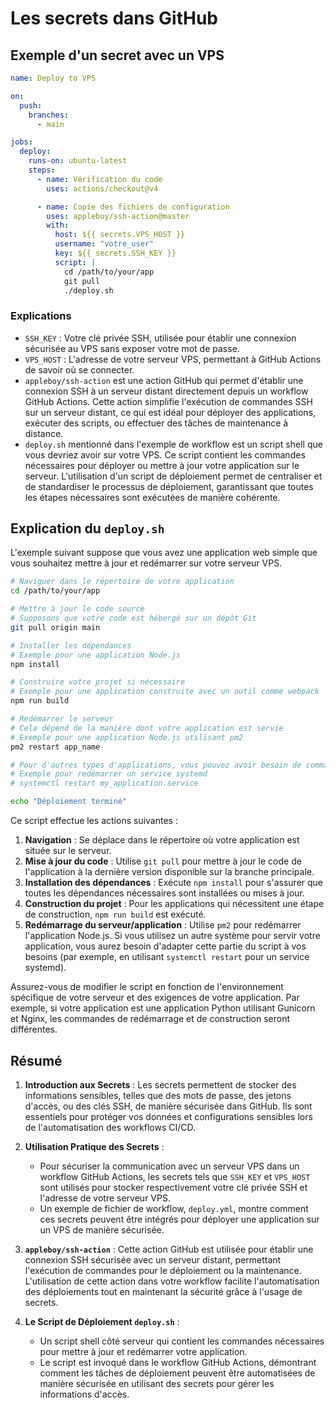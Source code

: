 # Les secrets dans GitHub

## Exemple d'un secret avec un VPS

```yaml
name: Deploy to VPS

on:
  push:
    branches:
      - main

jobs:
  deploy:
    runs-on: ubuntu-latest
    steps:
      - name: Vérification du code
        uses: actions/checkout@v4

      - name: Copie des fichiers de configuration
        uses: appleboy/ssh-action@master
        with:
          host: ${{ secrets.VPS_HOST }}
          username: "votre_user"
          key: ${{ secrets.SSH_KEY }}
          script: |
            cd /path/to/your/app
            git pull
            ./deploy.sh
```

### Explications

- `SSH_KEY` : Votre clé privée SSH, utilisée pour établir une connexion sécurisée au VPS sans exposer votre mot de passe.
- `VPS_HOST` : L'adresse de votre serveur VPS, permettant à GitHub Actions de savoir où se connecter.
- `appleboy/ssh-action` est une action GitHub qui permet d'établir une connexion SSH à un serveur distant directement depuis un workflow GitHub Actions. Cette action simplifie l'exécution de commandes SSH sur un serveur distant, ce qui est idéal pour déployer des applications, exécuter des scripts, ou effectuer des tâches de maintenance à distance.
- `deploy.sh` mentionné dans l'exemple de workflow est un script shell que vous devriez avoir sur votre VPS. Ce script contient les commandes nécessaires pour déployer ou mettre à jour votre application sur le serveur. L'utilisation d'un script de déploiement permet de centraliser et de standardiser le processus de déploiement, garantissant que toutes les étapes nécessaires sont exécutées de manière cohérente.

## Explication du `deploy.sh`

L'exemple suivant suppose que vous avez une application web simple que vous souhaitez mettre à jour et redémarrer sur votre serveur VPS.

```bash
# Naviguer dans le répertoire de votre application
cd /path/to/your/app

# Mettre à jour le code source
# Supposons que votre code est hébergé sur un dépôt Git
git pull origin main

# Installer les dépendances
# Exemple pour une application Node.js
npm install

# Construire votre projet si nécessaire
# Exemple pour une application construite avec un outil comme webpack
npm run build

# Redémarrer le serveur
# Cela dépend de la manière dont votre application est servie
# Exemple pour une application Node.js utilisant pm2
pm2 restart app_name

# Pour d'autres types d'applications, vous pouvez avoir besoin de commandes spécifiques
# Exemple pour redémarrer un service systemd
# systemctl restart my_application.service

echo "Déploiement terminé"
```

Ce script effectue les actions suivantes :

1. **Navigation** : Se déplace dans le répertoire où votre application est située sur le serveur.
2. **Mise à jour du code** : Utilise `git pull` pour mettre à jour le code de l'application à la dernière version disponible sur la branche principale.
3. **Installation des dépendances** : Exécute `npm install` pour s'assurer que toutes les dépendances nécessaires sont installées ou mises à jour.
4. **Construction du projet** : Pour les applications qui nécessitent une étape de construction, `npm run build` est exécuté.
5. **Redémarrage du serveur/application** : Utilise `pm2` pour redémarrer l'application Node.js. Si vous utilisez un autre système pour servir votre application, vous aurez besoin d'adapter cette partie du script à vos besoins (par exemple, en utilisant `systemctl restart` pour un service systemd).

Assurez-vous de modifier le script en fonction de l'environnement spécifique de votre serveur et des exigences de votre application. Par exemple, si votre application est une application Python utilisant Gunicorn et Nginx, les commandes de redémarrage et de construction seront différentes.

## Résumé

1. **Introduction aux Secrets** : Les secrets permettent de stocker des informations sensibles, telles que des mots de passe, des jetons d'accès, ou des clés SSH, de manière sécurisée dans GitHub. Ils sont essentiels pour protéger vos données et configurations sensibles lors de l'automatisation des workflows CI/CD.

2. **Utilisation Pratique des Secrets** :

   - Pour sécuriser la communication avec un serveur VPS dans un workflow GitHub Actions, les secrets tels que `SSH_KEY` et `VPS_HOST` sont utilisés pour stocker respectivement votre clé privée SSH et l'adresse de votre serveur VPS.
   - Un exemple de fichier de workflow, `deploy.yml`, montre comment ces secrets peuvent être intégrés pour déployer une application sur un VPS de manière sécurisée.

3. **`appleboy/ssh-action`** : Cette action GitHub est utilisée pour établir une connexion SSH sécurisée avec un serveur distant, permettant l'exécution de commandes pour le déploiement ou la maintenance. L'utilisation de cette action dans votre workflow facilite l'automatisation des déploiements tout en maintenant la sécurité grâce à l'usage de secrets.

4. **Le Script de Déploiement `deploy.sh`** :
   - Un script shell côté serveur qui contient les commandes nécessaires pour mettre à jour et redémarrer votre application.
   - Le script est invoqué dans le workflow GitHub Actions, démontrant comment les tâches de déploiement peuvent être automatisées de manière sécurisée en utilisant des secrets pour gérer les informations d'accès.
